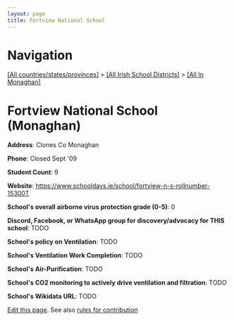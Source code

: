 ```yaml
---
layout: page
title: Fortview National School
---
```

# Navigation

[[All countries/states/provinces]](../../..) > [[All Irish School Districts]](../..) > [[All In Monaghan]](..)

# Fortview National School (Monaghan)

**Address**: Clones Co Monaghan

**Phone**: Closed Sept '09

**Student Count**: 9

**Website**: <https://www.schooldays.ie/school/fortview-n-s-rollnumber-15300T>

**School's overall airborne virus protection grade (0-5)**: 0

**Discord, Facebook, or WhatsApp group for discovery/advocacy for THIS school**: TODO

**School's policy on Ventilation**: TODO

**School's Ventilation Work Completion**: TODO

**School's Air-Purification**: TODO

**School's CO2 monitoring to actively drive ventilation and filtration**: TODO

**School's Wikidata URL**: TODO


[Edit this page](https://github.com/ventilate-schools/Ireland/edit/main/./Monaghan/Fortview_National_School.md). See also [rules for contribution](../../../contribution-rules/)